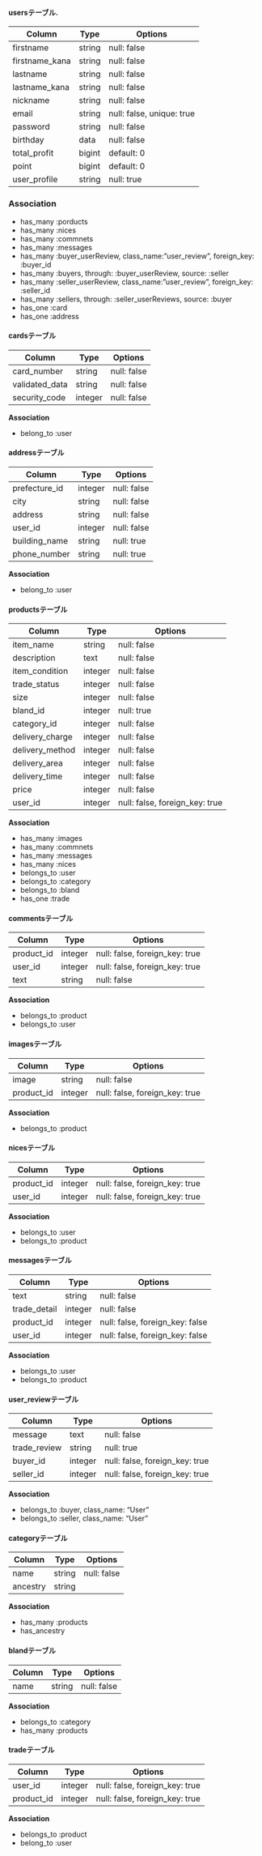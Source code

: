 #### usersテーブル.
|Column|Type|Options|
|------|----|-------|
|firstname|string|null: false|
|firstname_kana|string|null: false|
|lastname|string|null: false|
|lastname_kana|string|null: false|
|nickname|string|null: false|
|email|string|null: false, unique: true|
|password|string|null: false|
|birthday|data|null: false|
|total_profit|bigint|default: 0|<!--ユーザー詳細-->
|point|bigint|default: 0|
|user_profile|string|null: true|

### Association
- has_many :porducts
- has_many :nices
- has_many :commnets
- has_many :messages
- has_many :buyer_userReview, class_name:”user_review”, foreign_key: :buyer_id
- has_many :buyers, through: :buyer_userReview, source: :seller
- has_many :seller_userReview, class_name:”user_review”, foreign_key: :seller_id
- has_many :sellers, through: :seller_userReviews, source: :buyer
- has_one :card
- has_one :address

#### cardsテーブル
|Column|Type|Options|
|------|----|-------|
|card_number|string|null: false|<!--カードデータ部分-->
|validated_data|string|null: false|
|security_code|integer|null: false|

**Association**
- belong_to :user

#### addressテーブル
|Column|Type|Options|
|------|----|-------|
|prefecture_id|integer|null: false|<!-- 住所部分 -->
|city|string|null: false|
|address|string|null: false|
|user_id|integer|null: false|
|building_name|string|null: true|
|phone_number|string|null: true|

**Association**
- belong_to :user

#### productsテーブル
|Column|Type|Options|
|------|----|-------|
|item_name|string|null: false|<!-- 商品関係 -->
|description|text|null: false|
|item_condition|integer|null: false|
|trade_status|integer|null: false|
|size|integer|null: false|
|bland_id|integer|null: true|
|category_id|integer|null: false|<!-- 配送について -->
|delivery_charge|integer|null: false|
|delivery_method|integer|null: false|
|delivery_area|integer|null: false|
|delivery_time|integer|null: false|<!-- 料金 -->
|price|integer|null: false|
|user_id|integer|null: false, foreign_key: true|

**Association**
- has_many :images
- has_many :commnets
- has_many :messages
- has_many :nices
- belongs_to :user
- belongs_to :category
- belongs_to :bland
- has_one :trade

#### commentsテーブル
|Column|Type|Options|
|------|----|-------|
|product_id|integer|null: false, foreign_key: true|
|user_id|integer|null: false, foreign_key: true|
|text|string|null: false|

**Association**
- belongs_to :product
- belongs_to :user

#### imagesテーブル
|Column|Type|Options|
|------|----|-------|
|image|string|null: false|
|product_id|integer|null: false, foreign_key: true|

**Association**
- belongs_to :product

#### nicesテーブル
|Column|Type|Options|
|------|----|-------|
|product_id|integer|null: false, foreign_key: true|
|user_id|integer|null: false, foreign_key: true|

**Association**
- belongs_to :user
- belongs_to :product

#### messagesテーブル
|Column|Type|Options|
|------|----|-------|
|text|string|null: false|
|trade_detail|integer|null: false|
|product_id|integer|null: false, foreign_key: false|
|user_id|integer|null: false, foreign_key: false|

**Association**
- belongs_to :user
- belongs_to :product

#### user_reviewテーブル
|Column|Type|Options|
|------|----|-------|
|message|text|null: false|
|trade_review|string|null: true|
|buyer_id|integer|null: false, foreign_key: true|
|seller_id|integer|null: false, foreign_key: true|

**Association**
- belongs_to :buyer, class_name: “User”
- belongs_to :seller, class_name: “User”

#### categoryテーブル
|Column|Type|Options|
|------|----|-------|
|name|string|null: false|
|ancestry|string|

**Association**
- has_many :products
- has_ancestry

#### blandテーブル
|Column|Type|Options|
|------|----|-------|
|name|string|null: false|

**Association**
- belongs_to :category
- has_many :products

#### tradeテーブル
|Column|Type|Options|
|------|----|-------|
|user_id|integer|null: false, foreign_key: true|
|product_id|integer|null: false, foreign_key: true|

**Association**
- belongs_to :product
- belong_to :user
